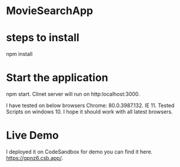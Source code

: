# MovieSearchApp

# steps to install

npm install

# Start the application

npm start.
Clinet server will run on http:localhost:3000.

I have tested on below browsers
Chrome: 80.0.3987.132.
IE 11.
Tested Scripts on windows 10.
I hope it should work with all latest browsers.

# Live Demo
I deployed it on CodeSandbox for demo you can find it here. https://gpnz6.csb.app/.
